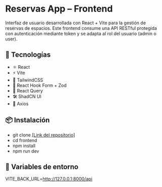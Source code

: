 # Reservas App – Frontend

Interfaz de usuario desarrollada con React + Vite para la gestión de reservas de espacios. Este frontend consume una API RESTful protegida con autenticación mediante token y se adapta al rol del usuario (admin o user).

## 🚀 Tecnologías

- ⚛️ React
- ⚡ Vite
- 🎨 TailwindCSS
- 🧠 React Hook Form + Zod
- 🔁 React Query
- 🛠️ ShadCN UI
- 🧩 Axios

## 📦 Instalación

- git clone [\[Link del repositorio\]](https://github.com/estefano99/reservas-front.git)
- cd frontend
- npm install
- npm run dev

## 📝 Variables de entorno
VITE_BACK_URL=http://127.0.0.1:8000/api
